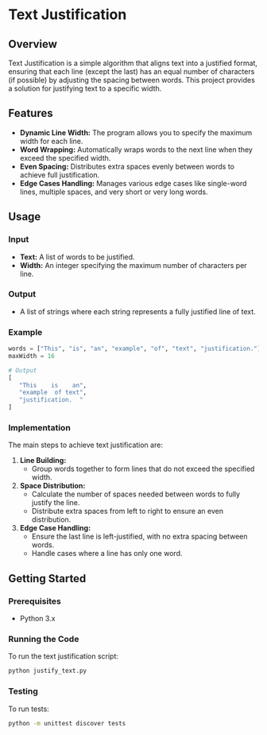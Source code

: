
# Text Justification

## Overview

Text Justification is a simple algorithm that aligns text into a justified format, ensuring that each line (except the last) has an equal number of characters (if possible) by adjusting the spacing between words. This project provides a solution for justifying text to a specific width.

## Features

- **Dynamic Line Width:** The program allows you to specify the maximum width for each line.
- **Word Wrapping:** Automatically wraps words to the next line when they exceed the specified width.
- **Even Spacing:** Distributes extra spaces evenly between words to achieve full justification.
- **Edge Cases Handling:** Manages various edge cases like single-word lines, multiple spaces, and very short or very long words.

## Usage

### Input
- **Text:** A list of words to be justified.
- **Width:** An integer specifying the maximum number of characters per line.

### Output
- A list of strings where each string represents a fully justified line of text.

### Example

```python
words = ["This", "is", "an", "example", "of", "text", "justification."]
maxWidth = 16

# Output
[
   "This    is    an",
   "example  of text",
   "justification.  "
]
```

### Implementation

The main steps to achieve text justification are:

1. **Line Building:** 
   - Group words together to form lines that do not exceed the specified width.
2. **Space Distribution:**
   - Calculate the number of spaces needed between words to fully justify the line.
   - Distribute extra spaces from left to right to ensure an even distribution.
3. **Edge Case Handling:**
   - Ensure the last line is left-justified, with no extra spacing between words.
   - Handle cases where a line has only one word.

## Getting Started

### Prerequisites

- Python 3.x

### Running the Code

To run the text justification script:

```bash
python justify_text.py
```

### Testing

To run tests:

```bash
python -m unittest discover tests
```

